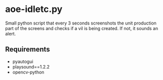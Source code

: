 # aoe-idletc.py
Small python script that every 3 seconds screenshots the unit production part of the screens and checks if a vil is being created. If not, it sounds an alert. 

## Requirements
- pyautogui
- playsound==1.2.2
- opencv-python
